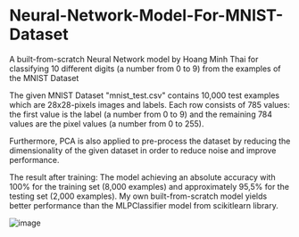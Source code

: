 # Neural-Network-Model-For-MNIST-Dataset
A built-from-scratch Neural Network model by Hoang Minh Thai for classifying 10 different digits (a number from 0 to 9) from the examples of the MNIST Dataset

The given MNIST Dataset "mnist_test.csv" contains 10,000 test examples which are 28x28-pixels images and labels. Each row consists of 785 values: the first value is the label (a number from 0 to 9) and the remaining 784 values are the pixel values (a number from 0 to 255).

Furthermore, PCA is also applied to pre-process the dataset by reducing the dimensionality of the given dataset in order to reduce noise and improve performance.

The result after training: The model achieving an absolute accuracy with 100% for the training set (8,000 examples) and approximately 95,5% for the testing set (2,000 examples). My own built-from-scratch model yields better performance than the MLPClassifier model from scikitlearn library. 

![image](https://github.com/meanthai/Neural-Network-Model-For-MNIST-Dataset/assets/147926426/a2050525-50f8-40e4-8244-08149bc68a91)
